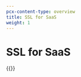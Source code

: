 ```yaml
---
pcx-content-type: overview
title: SSL for SaaS
weight: 1
---
```


# SSL for SaaS

{{<directory-listing>}}
